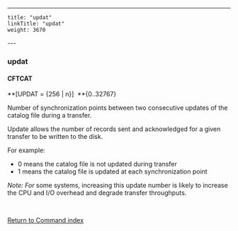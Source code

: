 ---
    title: "updat"
    linkTitle: "updat"
    weight: 3670
---<span id="updat"></span>

### updat

#### CFTCAT

**[UPDAT = {256
&#124; n}]  **{0..32767}

Number of synchronization points between two consecutive updates of
the catalog file during a transfer.

Update allows the number of records sent and acknowledged for a given
transfer to be written to the disk.

For example:

- 0 means the catalog
    file is not updated during transfer
- 1 means the catalog
    file is updated at each synchronization point

*Note: For* some systems, increasing
this update number is likely to increase the CPU and I/O overhead and
degrade transfer throughputs.

 

[Return to Command index](../../)
